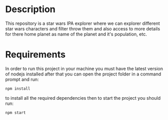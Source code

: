 

# Description

This repository is a star wars IPA explorer where we can explorer different star wars characters and filter throw them and also access to more details for there home planet as name of the planet and it's population, etc.



# Requirements

In order to run this project in your machine you must have the latest version of nodejs installed after that you can open the project folder in a command prompt and run:

```
npm install
```

to install all the required dependencies then to start the project you should run:

```
npm start
```
